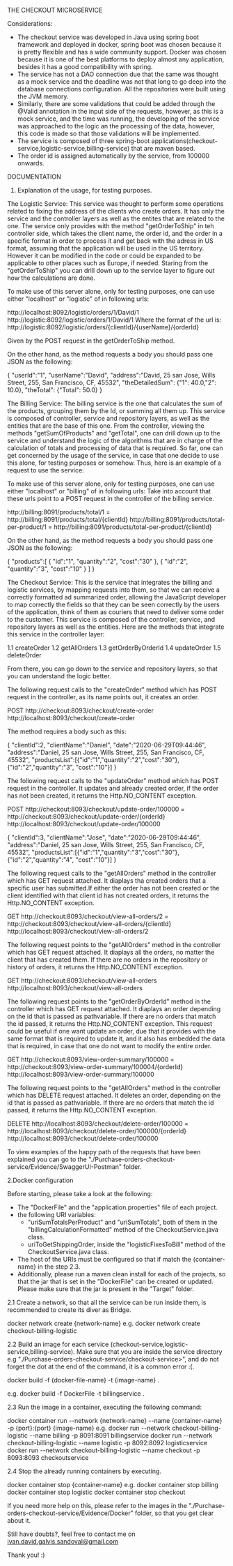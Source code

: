 
THE CHECKOUT MICROSERVICE

Considerations:

- The checkout service was developed in Java using spring boot framework and deployed in docker, spring boot was chosen because it is pretty flexible and has a wide community support. Docker was chosen because it is one of the best platforms to deploy almost any application, besides it has a good compatibility with spring.
- The service has not a DAO connection due that the same was thought as a mock service and the deadline was not that long to go deep into the database connections configuration. All the repositories were built using the JVM memory.
- Similarly, there are some validations that could be added through the @Valid annotation in the input side of the requests, however, as this is a mock service, and the time was running, the developing of the service was approached to the logic an the processing of the data, however, this code is made so that those validations will be implemented.
- The service is composed of three spring-boot applications(checkout-service,logistic-service,billing-service) that are maven based.
- The order id is assigned automatically by the service, from 100000 onwards.


DOCUMENTATION

1. Explanation of the usage, for testing purposes.

The Logistic Service:
This service was thought to perform some operations related to fixing the address of the clients who create orders. It has only the service and the controller layers as well as the entites that are related to the one. The service only provides with the method "getOrderToShip" in teh controller side, which takes the client name, the order id, and the order in a specific format in order to process it and get back with the adress in US format, assuming that the application will be used in the US territory. However it can be modified in the code or could be expanded to be applicable to other places such as Europe, if needed. Staring from the "getOrderToShip" you can drill down up to the service layer to figure out how the calculations are done.  

To make use of this server alone, only for testing purposes, one can use either "localhost" or "logistic" of in following urls:

http://localhost:8092/logistic/orders/1/David/1
http://logistic:8092/logistic/orders/1/David/1
Where the format of the url is:
http://logistic:8092/logistic/orders/{clientId}/{userName}/{orderId}

Given by the POST request in the getOrderToShip method.

On the other hand, as the method requests a body you should pass one JSON as the following:

{
    "userId":"1",
    "userName":"David",
    "address":"David, 25 san Jose, Wills Street, 255, San Francisco, CF, 45532",
    "theDetailedSum": {"1": 40.0,"2": 10.0},
    "theTotal": {"Total": 50.0}
}

The Billing Service:
The billing service is the one that calculates the sum of the products, grouping them by the Id, or summing all them up. This service is composed of controller, service and repository layers, as well as the entities that are the base of this one. From the controller, viewing the methods "getSumOfProducts" and "getTotal", one can drill down up to the service and understand the logic of the algorithms that are in charge of the calculation of totals and processing of data that is required. So far, one can get concerned by the usage of the service, in case that one decide to use this alone, for testing purposes or somehow. Thus, here is an example of a request to use the service:

To make use of this server alone, only for testing purposes, one can use either "localhost" or "billing" of in following urls:
Take into account that these urls point to a POST request in the controller of the billing service.

http://billing:8091/products/total/1 = http://billing:8091/products/total/{clientId}
http://billing:8091/products/total-per-product/1 = http://billing:8091/products/total-per-product/{clientId}

On the other hand, as the method requests a body you should pass one JSON as the following:

{
    "products":[
    {
    "id":"1",
    "quantity":"2",
    "cost":"30"
    },
    {
    "id":"2",
    "quantity":"3",
    "cost":"10"
     }
    ]
}

The Checkout Service:
This is the service that integrates the billing and logistic services, by mapping requests into them, so that we can receive a correctly formatted ad summarized order, 
allowing the JavaScript developer to map correctly the fields so that they can be seen correctly by the users of the application, think of them as couriers that need 
to deliver some order to the customer. This service is composed of the controller, service, and repository layers as well as the entities. Here are the methods that 
integrate this service in the controller layer:

1.1 createOrder
1.2 getAllOrders
1.3 getOrderByOrderId
1.4 updateOrder
1.5 deleteOrder

From there, you can go down to the service and repository layers, so that you can understand the logic better.

The following request calls to the "createOrder" method which has POST request in the controller, as its name points out, it creates an order.

POST
http://checkout:8093/checkout/create-order
http://localhost:8093/checkout/create-order

The method requires a body such as this: 

{
    "clientId":2,
    "clientName":"Daniel",
    "date":"2020-06-29T09:44:46",
    "address":"Daniel, 25 san Jose, Wills Street, 255, San Francisco, CF, 45532",
    "productsList":[{"id":"1","quantity":"2","cost":"30"},{"id":"2","quantity":"3", "cost":"10"}]
}

The following request calls to the "updateOrder" method which has POST request in the controller. It updates and already created order, if the order has not been created, it returns the Http.NO_CONTENT exception.

POST
http://checkout:8093/checkout/update-order/100000 = http://checkout:8093/checkout/update-order/{orderId}
http://localhost:8093/checkout/update-order/100000

{
    "clientId":3,
    "clientName":"Jose",
    "date":"2020-06-29T09:44:46",
    "address":"Daniel, 25 san Jose, Wills Street, 255, San Francisco, CF, 45532",
    "productsList":[{"id":"1","quantity":"3","cost":"30"},{"id":"2","quantity":"4", "cost":"10"}]
}

The following request calls to the "getAllOrders" method in the controller which has GET request attached. It diaplays tha created orders that a specific user has submitted.If either the order has not been created or the client identified with that client id has not created orders, it returns the Http.NO_CONTENT exception.

GET
http://checkout:8093/checkout/view-all-orders/2 = http://checkout:8093/checkout/view-all-orders/{clientId}
http://localhost:8093/checkout/view-all-orders/2

The following request points to the "getAllOrders" method in the controller which has GET request attached. It diaplays all the orders, no matter the client that has created them. If there are no orders in the repository or history of orders, it returns the Http.NO_CONTENT exception.

GET
http://checkout:8093/checkout/view-all-orders
http://localhost:8093/checkout/view-all-orders

The following request points to the "getOrderByOrderId" method in the controller which has GET request attached. It diaplays an order depending on the id that is passed as pathvariable. If there are no orders that match the id passed, it returns the Http.NO_CONTENT exception. This request could be useful if one want update an order, due that it provides with the same format that is required to update it, and it also has embedded the data that is required, in case that one do not want to modify the entire order.

GET
http://checkout:8093/view-order-summary/100000 = http://checkout:8093/view-order-summary/100004/{orderId}
http://localhost:8093/view-order-summary/100000

The following request points to the "getAllOrders" method in the controller which has DELETE request attached. It deletes an order, depending on the id that is passed as pathvariable. If there are no orders that match the id passed, it returns the Http.NO_CONTENT exception.

DELETE
http://localhost:8093/checkout/delete-order/100000 = http://localhost:8093/checkout/delete-order/100000/{orderId}
http://localhost:8093/checkout/delete-order/100000

To view examples of the happy path of the requests that have been explained you can go to the "./Purchase-orders-checkout-service/Evidence/SwaggerUI-Postman" folder.

2.Docker configuration

Before starting, please take a look at the following: 

- The "DockerFile" and the "application.properties" file of each project.
- the following URI variables:
  - "uriSumTotalsPerProduct" and "uriSumTotals", both of them in the "billingCalculationFormatted" method of the CheckoutService.java class.
  - uriToGetShippingOrder, inside the "logisticFixesToBill" method of the CheckoutService.java class.
- The host of the URIs must be configured so that if match the {container-name} in the step 2.3.
- Additionally, please run a maven clean install for each of the projects, so that the jar that is set in the "DockerFile" can be created or updated. Please make sure that the jar is present in the "Target" folder.


2.1 Create a network, so that all the service can be run inside them, is recommended to create its diver as Bridge.

docker network create {network-name}
e.g.
docker network create checkout-billing-logistic

2.2 Build an image for each service (checkout-service,logistic-service,billing-service). Make sure that you are inside the service directory e.g
"./Purchase-orders-checkout-service/checkout-service>", and do not forget the dot at the end of the command, it is a common error :(.

docker build -f {docker-file-name} -t {image-name} .


e.g.
docker build -f DockerFile -t billingservice .

2.3 Run the image in a container, executing the following command:

docker container run --network {network-name} --name {container-name} -p {port}:{port} {image-name}
e.g.
docker run --network checkout-billing-logistic --name billing -p 8091:8091 billingservice
docker run --network checkout-billing-logistic --name logistic -p 8092:8092 logisticservice
docker run --network checkout-billing-logistic --name checkout -p 8093:8093 checkoutservice

2.4 Stop the already running containers by executing.

docker container stop {container-name}
e.g.
docker container stop billing
docker container stop logistic
docker container stop checkout

If you need more help on this, please refer to the images in the "./Purchase-orders-checkout-service/Evidence/Docker" folder, so that you get clear about it.



Still have doubts?, feel free to contact me on ivan.david.galvis.sandoval@gmail.com

Thank you! :)


